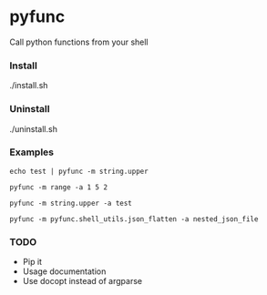 pyfunc
======

Call python functions from your shell

### Install 

./install.sh

### Uninstall 

./uninstall.sh

### Examples

    echo test | pyfunc -m string.upper

    pyfunc -m range -a 1 5 2

    pyfunc -m string.upper -a test

    pyfunc -m pyfunc.shell_utils.json_flatten -a nested_json_file

### TODO

- Pip it
- Usage documentation
- Use docopt instead of argparse
